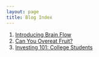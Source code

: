 ```yaml
---
layout: page
title: Blog Index
---
```


1. [Introducing Brain Flow](/_posts/2017-08-31-introducing-brainflow.md)
2. [Can You Overeat Fruit?](_posts/2016-09-10-eating-fruit.md)
3. [Investing 101: College Students](/_posts/2016-09-11-stocks.md)
